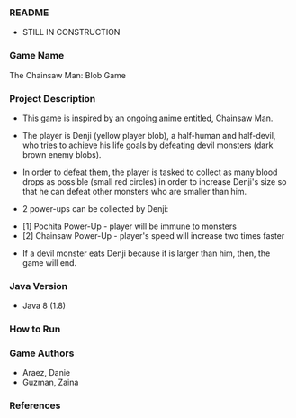 ### README

- STILL IN CONSTRUCTION

### Game Name

The Chainsaw Man: Blob Game

### Project Description

- This game is inspired by an ongoing anime entitled, Chainsaw Man.

- The player is Denji (yellow player blob), a half-human and half-devil, who tries to achieve his life goals by defeating devil monsters (dark brown enemy blobs).

- In order to defeat them, the player is tasked to collect as many blood drops as possible (small red circles) in order to increase Denji's size so that he can defeat other monsters who are smaller than him.

- 2 power-ups can be collected by Denji:

* [1] Pochita Power-Up - player will be immune to monsters
* [2] Chainsaw Power-Up - player's speed will increase two times faster

- If a devil monster eats Denji because it is larger than him, then, the game will end.

### Java Version

- Java 8 (1.8)

### How to Run

### Game Authors

- Araez, Danie
- Guzman, Zaina

### References
